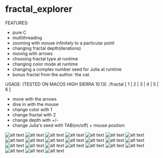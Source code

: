 # fractal_explorer
FEATURES:
- pure C
- multithreading
- zooming with mouse infinitely to a particular point
- changing fractal depth(iterations)
- moving with arrows
- choosing fractal type at runtime
- changing color mode at runtime
- changing a complex number seed for Julia at runtime
- bonus fractal from the author: the cat.

USAGE: (TESTED ON MACOS HIGH SIERRA 10.13)
./fractal [ 1 | 2 | 3 | 4 | 5 | 6 ]
- move with the arrows
- dive in with the mouse
- change color with 1
- change fractal with 2
- change depth with +/-
- change Julia's seed with TAB(on/off) + mouse position

![alt text](screenshots/1.png)
![alt text](screenshots/2.png)
![alt text](screenshots/3.png)
![alt text](screenshots/4.png)
![alt text](screenshots/5.png)
![alt text](screenshots/6.png)
![alt text](screenshots/7.png)
![alt text](screenshots/9.png)
![alt text](screenshots/10.png)
![alt text](screenshots/11.png)
![alt text](screenshots/12.png)
![alt text](screenshots/13.png)
![alt text](screenshots/14.png)
![alt text](screenshots/15.png)
![alt text](screenshots/16.png)
![alt text](screenshots/17.png)
![alt text](screenshots/18.png)
![alt text](screenshots/19.png)
![alt text](screenshots/20.png)
![alt text](screenshots/21.png)
![alt text](screenshots/22.png)
![alt text](screenshots/23.png)
![alt text](screenshots/24.png)
![alt text](screenshots/25.png)
